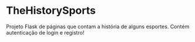 # TheHistorySports
Projeto Flask de páginas que contam a história de alguns esportes. Contém autenticação de login e registro!
